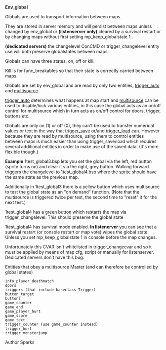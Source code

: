 **Env_global**

Globals are used to transport information between maps. 

They are stored in server memory and will persist between maps unless changed by env_global or **(listenserver only)** cleared by a survival restart or by changing maps without first setting mp_keep_globalstate 1 .

**(dedicated servers)** the changelevel ConCMD or trigger_changelevel entity use will both preserve globalstates between maps.

Globals can have three states, on, off or kill.

Kill is for func_breakables so that their state is correctly carried between maps.

Globals are set by env_global and are read by only two entities, [trigger_auto](https://sites.google.com/site/svenmanor/entguide/trigger_auto) and [multisource](https://sites.google.com/site/svenmanor/entguide/multisource)

[trigger_auto](https://sites.google.com/site/svenmanor/entguide/trigger_auto) determines what happens at map start and [multisource](https://sites.google.com/site/svenmanor/entguide/multisource) can be used to disable/lock various entities, in this case the global acts as an on/off control for multisource which in turn acts as on/off control for doors, trigger, buttons etc.

Globals are only on (1) or off (0), they can't be used to transfer numerical values or text in the way that [trigger_save](https://sites.google.com/site/svenmanor/entguide/trigger_save) or/and [trigger_load](https://sites.google.com/site/svenmanor/entguide/trigger_load) can.
However because they are read by multisource, using them to control entities between maps is much easier than using trigger_save/load which requires several additional entities in order to make use of the saved data. (It's more flexible though.)

**Example**
1test_global3.bsp lets you set the global via the left, red button (sprite turns on) and clear it via the right, grey button. Walking forward triggers the changelevel to 1test_global4.bsp where the sprite should have the same state as the previous map.

Additionally in 1test_global3 there is a yellow button which uses multisource to test the global state as an "on demand" function. (Note that the multisource is triggered twice per test, the second time to "reset" it for the next test.)

1test_global4 has a green button which restarts the map via trigger_changelevel. This should preserve the global state

1test_global4 has survival mode enabled. **In listenerver** you can see that a survival restart (or console restart or map vote) wipes the global state.
Unless you set mp_keep_globalstate 1 in console before the map changes.

Unfortunately this CVAR isn't whitelisted in trigger_changecvar and so it must be applied by means of map cfg, script or manually for listenserver. Dedicated servers don't have this bug. 

Entities that obey a multisource Master (and can therefore be controlled by global states)
```
info_player_deathmatch
doors
triggers (that include baseclass Trigger)
button_target
buttons
game_counter
game_end
game_player_hurt
game_score
game_text
trigger_counter (use game_counter instead)
trigger_hurt
trigger_monsterjump
```

Author Sparks